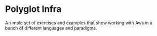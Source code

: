 # Polyglot Infra

A simple set of exercises and examples that show working with Aws in a bunch of
different languages and paradigms.
